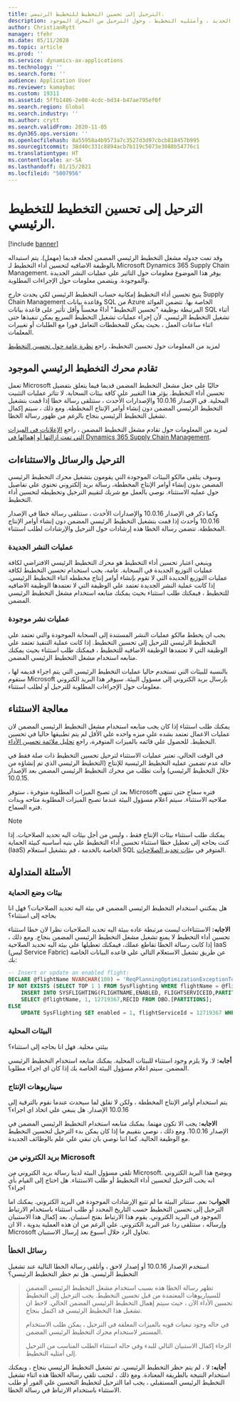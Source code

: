 ```yaml
---
title: الترحيل إلى تحسين التخطيط للتخطيط الرئيسي.
description: يوفر هذا الموضوع معلومات حول محرك التخطيط الرئيسي الجديد ، وأمثليه التخطيط ، وحول الترحيل من المحرك الموجود.
author: ChristianRytt
manager: tfehr
ms.date: 05/11/2020
ms.topic: article
ms.prod: ''
ms.service: dynamics-ax-applications
ms.technology: ''
ms.search.form: ''
audience: Application User
ms.reviewer: kamaybac
ms.custom: 19311
ms.assetid: 5ffb1486-2e08-4cdc-bd34-b47ae795ef0f
ms.search.region: Global
ms.search.industry: ''
ms.author: crytt
ms.search.validFrom: 2020-11-05
ms.dyn365.ops.version: ''
ms.openlocfilehash: 8a55958a4b9573a7c3527d3d97cbcb818457b995
ms.sourcegitcommit: 38d40c331c8894acb7b119c5073e3088b54776c1
ms.translationtype: HT
ms.contentlocale: ar-SA
ms.lasthandoff: 01/15/2021
ms.locfileid: "5007956"
---
```

# <a name="migration-to-planning-optimization-for-master-planning"></a>الترحيل إلى تحسين التخطيط للتخطيط الرئيسي.

[!include [banner](../includes/banner.md)]

وقد تمت جدوله مشغل التخطيط الرئيسي المضمن لجعله قديما (مهمل). يتم استبداله بالوظيفة الاضافيه لتحسين أداء التخطيط لـ Microsoft Dynamics 365 Supply Chain Management. يوفر هذا الموضوع معلومات حول التاثير علي عمليات النشر الجديدة والموجودة. ويتضمن معلومات حول الإجراءات المطلوبة.

يتيح تحسين أداء التخطيط إمكانية حساب التخطيط الرئيسي لكي يحدث خارج Supply Chain Management وقاعدة بيانات SQL من Azure الخاصة بها. تتضمن الفوائد المرتبطة بوظيفة "تحسين التخطيط" أداءً محسناً وأقل تأثير على قاعدة بيانات SQL أثناء تشغيل التخطيط الرئيسي. لأن إجراء عمليات تشغيل التخطيط السريع يمكن تنفيذها حتى اثناء ساعات العمل ، بحيث يمكن للمخططات التعامل فورا مع الطلبات أو تغييرات المعلمات.

لمزيد من المعلومات حول تحسين التخطيط، راجع [نظرة عامة حول تحسين التخطيط](planning-optimization/planning-optimization-overview.md)

## <a name="obsolescence-of-the-existing-master-planning-engine"></a>تقادم محرك التخطيط الرئيسي الموجود

تعمل Microsoft حاليًا على جعل مشغل التخطيط المضمن قديما فيما يتعلق بتفضيل تحسين أداء التخطيط. يؤثر هذا التغيير علي كافة بيئات السحابة. لا تتاثر عمليات التثبيت المحلية. في الإصدار 10.0.16 والإصدارات الأحدث ، ستتلقى رسالة خطا إذا قمت بتشغيل التخطيط الرئيسي المضمن دون إنشاء أوامر الإنتاج المخططة. ومع ذلك ، سيتم إكمال تشغيل التخطيط الرئيسي بنجاح بالرغم من ظهور رسالة الخطا.

لمزيد من المعلومات حول تقادم مشغل التخطيط المضمن ، راجع [الإعلانات في الميزات التي تمت ازالتها أو إهمالها في Dynamics 365 Supply Chain Management](../get-started/removed-deprecated-features-scm-updates.md).

## <a name="migration-messages-and-exceptions"></a>الترحيل والرسائل والاستثناءات

وسوف يتلقى مالكو البيئات الموجودة التي يقومون بتشغيل محرك التخطيط الرئيسي المضمن بدون إنشاء أوامر الإنتاج المخططة، رسالة بريد إلكتروني تحتوي علي تفاصيل حول عمليه الاستثناء. نوصي بالعمل مع شريك لتقييم الترحيل وتخطيطه لتحسين أداء التخطيط.

وكما ذكر في الإصدار 10.0.16 والإصدارات الأحدث ، ستتلقى رسالة خطا في الإصدار 10.0.16 وأحدث إذا قمت بتشغيل التخطيط الرئيسي المضمن دون إنشاء أوامر الإنتاج المخططة. تتضمن رسالة الخطا هذه إرشادات حول الترحيل والإرشادات لطلب استثناء.

### <a name="new-deployments"></a>عمليات النشر الجديدة

وينبغي اعتبار تحسين أداء التخطيط هو محرك التخطيط الرئيسي الافتراضي لكافة عمليات التوزيع الجديدة في السحابة. عامة، يجب استخدام تحسين التخطيط لكافة عمليات التوزيع الجديدة التي لا تقوم بإنشاء أوامر إنتاج مخططه اثناء التخطيط الرئيسي. إذا كانت عملية النشر الجديدة تعتمد علي الوظيفة التي لا تعتمدها الوظيفة الاضافيه للتخطيط ، فيمكنك طلب استثناء بحيث يمكنك متابعه استخدام مشغل التخطيط الرئيسي المضمن.

### <a name="existing-deployments"></a>عمليات نشر موجودة

يجب ان يخطط مالكو عمليات النشر المستندة إلى السحابة الموجودة والتي تعتمد علي التخطيط الرئيسي للترحيل إلى تحسين التخطيط. إذا كانت عملية التنفيذ تعتمد علي الوظيفة التي لا تعتمدها الوظيفة الاضافيه للتخطيط ، فيمكنك طلب استثناء بحيث يمكنك متابعه استخدام مشغل التخطيط الرئيسي المضمن.

بالنسبة للبيئات التي تستخدم حاليا عمليات التخطيط الرئيسي التي يتم اجراء قديمه لها ، ستقوم Microsoft بإرسال بريد الكتروني إلى مسؤول البيئة. سيوفر هذا البريد الكتروني معلومات حول الإجراءات المطلوبة للترحيل أو لطلب استثناء.

## <a name="the-exception-process"></a>معالجة الاستثناء

يمكنك طلب استثناء إذا كان يجب متابعه استخدام مشغل التخطيط الرئيسي المضمن لان عمليات الاعمال تعتمد بشده علي ميزه واحده علي الأقل لم يتم تطبيقها حاليا في تحسين التخطيط. للحصول علي قائمه بالميزات المتوفرة، راجع [تحليل ملائمة تحسين الأداء](planning-optimization/planning-optimization-fit-analysis.md).

في الوقت الحالي، تعتبر عمليات الاستثناء لترحيل تحسين التخطيط ذات صلة فقط في حاله عدم تضمين عمليه التخطيط الرئيسية للإنتاج (التخطيط الرئيسي الذي تم إنشاؤه من خلال التخطيط الرئيسي) وأنت تطلب من محرك التخطيط الرئيسي المضمن بعد الإصدار 10.0.15.

بعد ان تصبح الميزات المطلوبة متوفرة ، ستوفر Microsoft فتره سماح حتى تنتهي صلاحيه الاستثناء. سيتم اعلام مسؤول البيئة عندما تصبح الميزات المطلوبة متاحه وبدات فتره السماح.

> [!NOTE]
> يمكنك طلب استثناء بيئات الإنتاج فقط ، وليس من أجل بيئات اليه تحديد الصلاحيات. إذا كنت بحاجه إلى تعطيل خطا استثناء تحسين أداء التخطيط علي بنيه أساسيه كبيئة الحماية (IaaS) الخاصة بالخدمة ، قم بتشغيل استعلام SQL المتوفر في [بيئات تحديد الصلاحيات](#faq-sandbox).

## <a name="frequently-asked-questions"></a>الأسئلة المتداولة

### <a name="sandbox-environments"></a><a name="faq-sandbox"></a>بيئات وضع الحماية

هل يمكنني استخدام التخطيط الرئيسي المضمن في بيئة اليه تحديد الصلاحيات؟ فهل انا بحاجه إلى استثناء؟

**الاجابه:** الاستثناءات ليست مرتبطة عاده ببيئة اليه تحديد الصلاحيات نظرا لان خطا استثناء تحسين أداء التخطيط لا يمنع تشغيل مشغل التخطيط الرئيسي المضمن بنجاح. ومع ذلك ، إذا كانت رسالة الخطا تقاطع عملك، فيمكنك تعطيلها علي بيئة اليه تحديد الصلاحية IaaS (ليس Service Fabric) عن طريق تشغيل الاستعلام التالي علي قاعده البيانات الخاصة بك:

```sql
-- Insert or update an enabled flight:
DECLARE @flightName NVARCHAR(100) = 'ReqPlanningOptimizationExceptionToggle';
IF NOT EXISTS (SELECT TOP 1 1 FROM SysFlighting WHERE flightName = @flightName)
    INSERT INTO SYSFLIGHTING(FLIGHTNAME,ENABLED, FLIGHTSERVICEID,PARTITION)
    SELECT @flightName, 1, 12719367,RECID FROM DBO.[PARTITIONS];
ELSE
    UPDATE SysFlighting SET enabled = 1, flightServiceId = 12719367 WHERE flightName = @flightName;
```

### <a name="on-premises-environments"></a>البيئات المحلية

بيئتي محلية. فهل انا بحاجه إلى استثناء؟

**أجابه:** لا. ولا يلزم وجود استثناء للبيئات المحلية. يمكنك متابعه استخدام التخطيط الرئيسي المضمن. سيتم اعلام مسؤول البيئة الخاصة بك إذا كان اي اجراء مطلوبا.

### <a name="production-scenarios"></a>سيناريوهات الإنتاج

يتم استخدام أوامر الإنتاج المخططة ، ولكن لا تقلق لما سيحدث عندما نقوم بالترقية إلى 10.0.16 الإصدار. هل ينبغي علي اتخاذ اي اجراء؟

**الاجابه:** يجب الا تكون مهتما. يمكنك متابعه استخدام التخطيط الرئيسي المضمن في الإصدار 10.0.16. ومع ذلك ، نوصي بتقييم ما إذا كان يمكن بدء الترحيل لتحسين التخطيط مع الوظيفة الحالية. كما اننا نوصي بان تبقي علي علم بالوظائف الجديدة.

### <a name="email-from-microsoft"></a>بريد الكتروني من Microsoft

تلقي مسؤول البيئة لدينا رسالة بريد الكتروني من Microsoft. ويوضح هذا البريد الكتروني انه يجب الترحيل لتحسين أداء التخطيط أو طلب الاستثناء. هل احتاج إلى القيام بأي اجراء؟

**الجواب:** نعم. ستتاثر البيئة ما لم تتبع الإرشادات الموجودة في البريد الكتروني. يمكنك اما الترحيل إلى تحسين التخطيط حسب التاريخ المحدد أو طلب استثناء باستخدام الارتباط الموجود في البريد الكتروني. يقوم هذا الارتباط بفتح استبيان. بعد إكمال هذا الاستبيان وإرساله ، ستتلقى ردا عبر البريد الكتروني. علي الرغم من ان هذه العملية يدوية ، الا ان Microsoft تحاول الرد خلال أسبوع بعد إرسال الاستبيان.

### <a name="error-messages"></a>رسائل الخطأ

استخدم الإصدار 10.0.16 أو إصدار لاحق ، وأتلقى رسالة الخطا التالية عند تشغيل التخطيط الرئيسي. هل تم حظر التخطيط الرئيسي؟

> تظهر رسالة الخطا هذه بسبب استخدام مشغل التخطيط الرئيسي المضمن للسيناريوهات المعتمدة من قبل تحسين التخطيط. يجب الترحيل إلى التخطيط تحسين الأداء الآن ، حيث سيتم إهمال التخطيط الرئيسي المضمن الحالي. لاحظ ان تشغيل هذا التخطيط الرئيسي قد اكتمل بنجاح.
>
> في حاله وجود تبعيات قويه بالميزات المعلقة في الترحيل ، يمكن طلب الاستخدام المستمر لاستخدام محرك التخطيط الرئيسي المضمن.
>
> الرجاء إكمال الاستبيان التالي للبدء وفي حاله استثناء الطلب المناسب من الترحيل إلى أمثليه التخطيط.

**أجابه:** لا ، لم يتم حظر التخطيط الرئيسي. تم تشغيل التخطيط الرئيسي بنجاح ، ويمكنك استخدام النتيجة بالطريقة المعتادة. ومع ذلك ، لتجنب تلقي رسالة الخطا هذه اثناء تشغيل التخطيط الرئيسي المستقبلي ، يجب اما الترحيل لتخطيط التحسين علي الفور أو طلب الاستثناء باستخدام الارتباط في رسالة الخطا.
